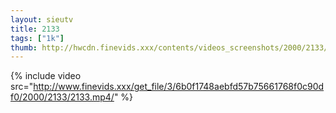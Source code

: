 ```yaml
--- 
layout: sieutv
title: 2133
tags: ["1k"]
thumb: http://hwcdn.finevids.xxx/contents/videos_screenshots/2000/2133/preview.mp4.jpg
---
```

{% include video src="http://www.finevids.xxx/get_file/3/6b0f1748aebfd57b75661768f0c90df0/2000/2133/2133.mp4/" %} 
